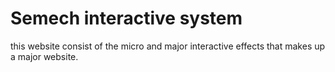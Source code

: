 # Semech interactive system

this website consist of the micro and major interactive effects that makes up a major website.
